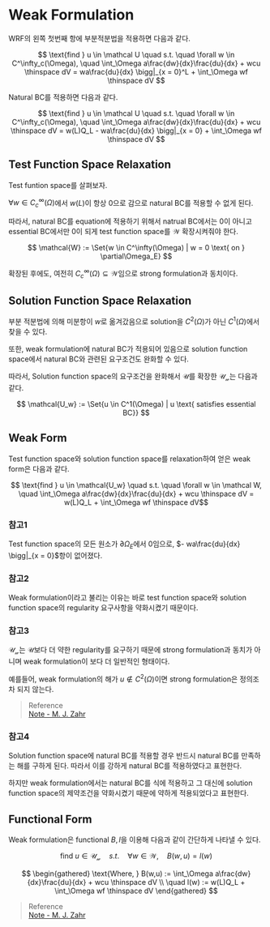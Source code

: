 # Weak Formulation
WRF의 왼쪽 첫번째 항에 부분적분법을 적용하면 다음과 같다.  

$$ \text{find } u \in \mathcal U \quad s.t. \quad \forall w \in C^\infty_c(\Omega), \quad \int_\Omega a\frac{dw}{dx}\frac{du}{dx} + wcu \thinspace dV = wa\frac{du}{dx} \bigg|_{x = 0}^L + \int_\Omega wf \thinspace dV $$

Natural BC를 적용하면 다음과 같다.  

$$ \text{find } u \in \mathcal U \quad s.t. \quad \forall w \in C^\infty_c(\Omega), \quad \int_\Omega a\frac{dw}{dx}\frac{du}{dx} + wcu \thinspace dV = w(L)Q_L - wa\frac{du}{dx} \bigg|_{x = 0} + \int_\Omega wf \thinspace dV  $$

## Test Function Space Relaxation
Test funtion space를 살펴보자.

$\forall w \in C^\infty_c(\Omega)$에서 $w(L)$이 항상 0으로 감으로 natural BC를 적용할 수 없게 된다.

따라서, natural BC를 equation에 적용하기 위해서 natrual BC에서는 0이 아니고 essential BC에서만 0이 되게 test function space를 $\mathcal{W}$ 확장시켜줘야 한다. 

$$ \mathcal{W} := \Set{w \in C^\infty(\Omega) | w = 0 \text{ on } \partial\Omega_E} $$

확장된 후에도, 여전히 $C^\infty_c(\Omega) \subseteq \mathcal{W}$임으로 strong formulation과 동치이다.

## Solution Function Space Relaxation
부분 적분법에 의해 미분항이 $w$로 옮겨갔음으로 solution을 $C^2(\Omega)$가 아닌 $C^1(\Omega)$에서 찾을 수 있다. 

또한, weak formulation에 natural BC가 적용되어 있음으로 solution function space에서 natural BC와 관련된 요구조건도 완화할 수 있다.

따라서, Solution function space의 요구조건을 완화해서 $\mathcal U$를 확장한 $\mathcal{U_w}$는 다음과 같다.

$$ \mathcal{U_w} := \Set{u \in C^1(\Omega) | u \text{ satisfies essential BC}} $$

## Weak Form
Test function space와 solution function space를 relaxation하여 얻은 weak form은 다음과 같다.

$$ \text{find } u \in \mathcal{U_w} \quad s.t. \quad \forall w \in \mathcal W, \quad \int_\Omega a\frac{dw}{dx}\frac{du}{dx} + wcu \thinspace dV = w(L)Q_L + \int_\Omega wf \thinspace dV$$

### 참고1
Test function space의 모든 원소가 $\partial\Omega_E$에서 $0$임으로, $- wa\frac{du}{dx} \bigg|_{x = 0}$항이 없어졌다.

### 참고2
Weak formulation이라고 불리는 이유는 바로 test function space와 solution function space의 regularity 요구사항을 약화시켰기 때문이다. 

### 참고3
$\mathcal{U_w}$는 $\mathcal U$보다 더 약한 regularity를 요구하기 때문에 strong formulation과 동치가 아니며 weak formulation이 보다 더 일반적인 형태이다. 

예를들어, weak formulation의 해가 $u \notin C^2(\Omega)$이면 strong formulation은 정의조차 되지 않는다.

> Reference  
> [Note - M. J. Zahr](https://mjzahr.github.io/content/ame40541/spr20/ch03-wres-solo.pdf)

### 참고4
Solution function space에 natural BC를 적용할 경우 반드시 natural BC를 만족하는 해를 구하게 된다. 따라서 이를 강하게 natural BC를 적용하였다고 표현한다. 

하지만 weak formulation에서는 natural BC를 식에 적용하고 그 대신에 solution function space의 제약조건을 약화시켰기 때문에 약하게 적용되었다고 표현한다. 

## Functional Form
Weak formulation은 functional $B,l$을 이용해 다음과 같이 간단하게 나타낼 수 있다.

$$ \text{find } u \in \mathcal{U_w} \quad s.t. \quad \forall w \in \mathcal W, \quad B(w,u) = l(w) $$

$$ \begin{gathered} \text{Where, } B(w,u) :=  \int_\Omega a\frac{dw}{dx}\frac{du}{dx} + wcu \thinspace dV \\ \quad l(w) := w(L)Q_L + \int_\Omega wf \thinspace dV \end{gathered} $$

> Reference  
> [Note - M. J. Zahr](https://mjzahr.github.io/content/ame40541/spr20/ch03-wres-solo.pdf)